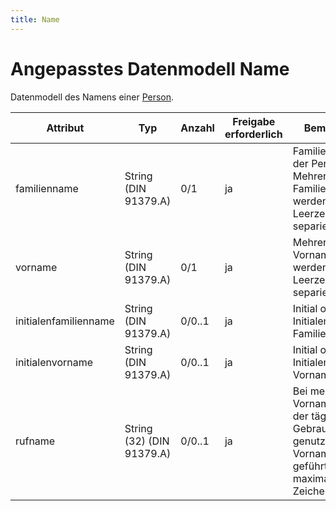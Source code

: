 ```yaml
---
title: Name
---
```


# Angepasstes Datenmodell Name

Datenmodell des Namens einer [Person](person).

Attribut | Typ | Anzahl | Freigabe erforderlich | Bemerkung
--- | --- | --- | --- | ---
familienname | String (DIN 91379.A) | 0/1 | ja | Familienname(n) der Person. Mehrere Familiennamen werden durch Leerzeichen separiert.
vorname | String (DIN 91379.A) | 0/1 | ja | Mehrere Vornamen werden durch Leerzeichen separiert.
initialenfamilienname | String (DIN 91379.A) | 0/0..1 | ja | Initial oder Initialen des Familiennamens.
initialenvorname | String (DIN 91379.A) | 0/0..1 | ja | Initial oder Initialen des Vornamens.
rufname | String (32) (DIN 91379.A) | 0/0..1 | ja | Bei mehreren Vornamen wird der täglich im Gebrauch genutzte Vorname geführt, maximal 32 Zeichen.
